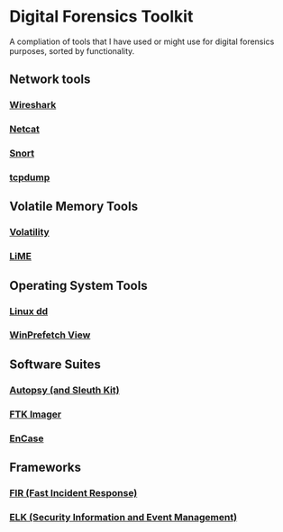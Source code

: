 # Digital Forensics Toolkit

A compliation of tools that I have used or might use for digital forensics purposes, sorted by functionality.

## Network tools

### [Wireshark](https://www.wireshark.org/)

### [Netcat](http://netcat.sourceforge.net/)

### [Snort](https://www.snort.org/)

### [tcpdump](https://www.tcpdump.org/)

## Volatile Memory Tools

### [Volatility](https://www.volatilityfoundation.org/)

### [LiME](https://github.com/504ensicsLabs/LiME)

## Operating System Tools

### [Linux dd](https://www.linuxnix.com/what-you-should-know-about-linux-dd-command/)

### [WinPrefetch View](https://www.nirsoft.net/utils/win_prefetch_view.html)

## Software Suites

### [Autopsy (and Sleuth Kit)](https://www.sleuthkit.org/autopsy/)

### [FTK Imager](https://accessdata.com/products-services/forensic-toolkit-ftk)

### [EnCase](https://www.guidancesoftware.com/encase-forensic)

## Frameworks

### [FIR (Fast Incident Response)](https://github.com/certsocietegenerale/FIR)

### [ELK (Security Information and Event Management)](https://www.elastic.co/elk-stack)

